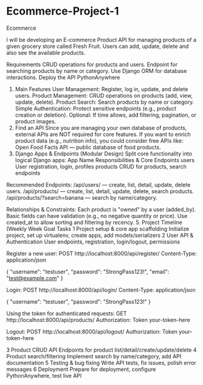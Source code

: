 # Ecommerce-Project-1
Ecommerce 

I  will be developing an E-commerce Product API for managing products of a given grocery store called Fresh Fruit. Users can add, update, delete and also see the available products.

Requirements
CRUD operations for products and users.
Endpoint for searching products by name or category.
Use Django ORM for database interactions.
Deploy the API PythonAnywhere
 

1. Main Features
User Management: Register, log in, update, and delete users.
Product Management: CRUD operations on products (add, view, update, delete).
Product Search: Search products by name or category.
Simple Authentication: Protect sensitive endpoints (e.g., product creation or deletion).
Optional: If time allows, add filtering, pagination, or product images.
2. Find an API 
Since you are managing your own database of products, external APIs are NOT required for core features. If you want to enrich product data (e.g., nutrition info), you could consider free APIs like:
Open Food Facts API — public database of food products.
3. Django Apps & Endpoints (Modular Design)
Split core functionality into logical Django apps:
App Name
Responsibilities & Core Endpoints
users
User registration, login, profiles
products
CRUD for products, search endpoints

Recommended Endpoints:
/api/users/ — create, list, detail, update, delete users.
/api/products/ — create, list, detail, update, delete, search products.
/api/products/?search=banana — search by name/category.


Relationships & Constraints:
Each product is "owned" by a user (added_by).
Basic fields can have validation (e.g., no negative quantity or price).
Use created_at to allow sorting and filtering by recency.
5. Project Timeline (Weekly 
Week
Goal
Tasks
1
Project setup & core app scaffolding
Initialize project, set up virtualenv, create apps, add models/serializers
2
User API & Authentication
User endpoints, registration, login/logout, permissions

Register a new user:
POST http://localhost:8000/api/register/
Content-Type: application/json

{
    "username": "testuser",
    "password": "StrongPass123!",
    "email": "test@example.com"
}

Login:
POST http://localhost:8000/api/login/
Content-Type: application/json

{
    "username": "testuser",
    "password": "StrongPass123!"
}

Using the token for authenticated requests:
GET http://localhost:8000/api/products/
Authorization: Token your-token-here

Logout:
POST http://localhost:8000/api/logout/
Authorization: Token your-token-here

3
Product CRUD API
Endpoints for product list/detail/create/update/delete
4
Product search/filtering
Implement search by name/category, add API documentation
5
Testing & bug fixing
Write API tests, fix issues, polish error messages
6
Deployment
Prepare for deployment, configure PythonAnywhere, test live API



